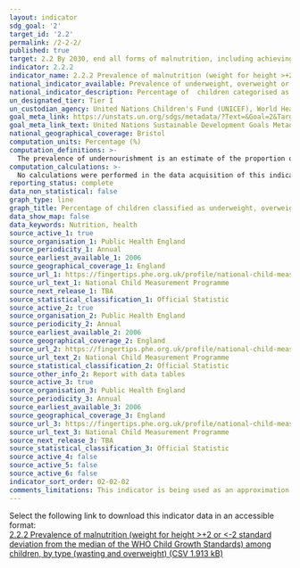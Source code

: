 ```yaml
---
layout: indicator
sdg_goal: '2'
target_id: '2.2'
permalink: /2-2-2/
published: true
target: 2.2 By 2030, end all forms of malnutrition, including achieving, by 2025, the internationally agreed targets on stunting and wasting in children under 5 years of age, and address the nutritional needs of adolescent girls, pregnant and lactating women and older persons
indicator: 2.2.2
indicator_name: 2.2.2 Prevalence of malnutrition (weight for height >+2 or <-2 standard deviation from the median of the WHO Child Growth Standards) among children, by type (wasting and overweight)
national_indicator_available: Prevalence of underweight, overweight or obese children based on Body Mass Index (BMI) classifications
national_indicator_description: Percentage of  children categorised as underweight, overweight or obese based on body mass index (BMI) classifications.
un_designated_tier: Tier I
un_custodian_agency: United Nations Children's Fund (UNICEF), World Health Organisation (WHO), World Bank (WB)
goal_meta_link: https://unstats.un.org/sdgs/metadata/?Text=&Goal=2&Target=2.2
goal_meta_link_text: United Nations Sustainable Development Goals Metadata (PDF 233 KB)
national_geographical_coverage: Bristol
computation_units: Percentage (%)
computation_definitions: >-
  The prevalence of undernourishment is an estimate of the proportion of the population whose habitual food consumption is insufficient to provide the dietary energy levels that are required to maintain a normal active and healthy life. It is expressed as a percentage.
computation_calculations: >-
  No calculations were performed in the data acquisition of this indicator as appropriate data was readily available in the final format specified by this indicator. For insight into the details of potential calculations please refer to the original source metadata or source contact.
reporting_status: complete
data_non_statistical: false
graph_type: line
graph_title: Percentage of children classified as underweight, overweight or obese
data_show_map: false
data_keywords: Nutrition, health
source_active_1: true
source_organisation_1: Public Health England
source_periodicity_1: Annual
source_earliest_available_1: 2006
source_geographical_coverage_1: England
source_url_1: https://fingertips.phe.org.uk/profile/national-child-measurement-programme/data#page/4/gid/8000011/pat/6/par/E12000009/ati/102/are/E06000023
source_url_text_1: National Child Measurement Programme 
source_next_release_1: TBA
source_statistical_classification_1: Official Statistic
source_active_2: true
source_organisation_2: Public Health England
source_periodicity_2: Annual
source_earliest_available_2: 2006
source_geographical_coverage_2: England
source_url_2: https://fingertips.phe.org.uk/profile/national-child-measurement-programme/data#page/4/gid/8000011/pat/6/par/E12000009/ati/102/are/E06000023/iid/20601/age/200/sex/4
source_url_text_2: National Child Measurement Programme 
source_statistical_classification_2: Official Statistic
source_other_info_2: Report with data tables 
source_active_3: true
source_organisation_3: Public Health England
source_periodicity_3: Annual
source_earliest_available_3: 2006
source_geographical_coverage_3: England
source_url_3: https://fingertips.phe.org.uk/profile/national-child-measurement-programme/data#page/4/gid/8000011/pat/6/par/E12000009/ati/102/are/E06000023
source_url_text_3: National Child Measurement Programme 
source_next_release_3: TBA
source_statistical_classification_3: Official Statistic
source_active_4: false
source_active_5: false
source_active_6: false
indicator_sort_order: 02-02-02
comments_limitations: This indicator is being used as an approximation of the UN SDG Indicator. Where possible, we will work to identify or develop UK data to meet the global indicator specification. This indicator has not been identified in collaboration with topic experts.
---
```

Select the following link to download this indicator data in an accessible format:<br>[2.2.2 Prevalence of malnutrition (weight for height >+2 or <-2 standard deviation from the median of the WHO Child Growth Standards) among children, by type (wasting and overweight) (CSV 1.913 kB)](https://sustainabledevelopment-uk.github.io/sdg-data/data/2-2-2.csv)